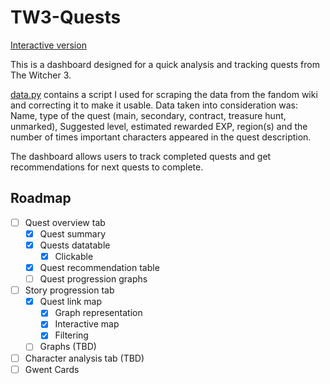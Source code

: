 # TW3-Quests
[Interactive version](https://wikidrabinka.shinyapps.io/TheWitcher3Quests/)

This is a dashboard designed for a quick analysis and tracking quests from The Witcher 3.

[data.py](data.py) contains a script I used for scraping the data from the fandom wiki and correcting it to make it usable. Data taken into consideration was: Name, type of the quest (main, secondary, contract, treasure hunt, unmarked), Suggested level, estimated rewarded EXP, region(s) and the number of times important characters appeared in the quest description.

The dashboard allows users to track completed quests and get recommendations for next quests to complete.

## Roadmap
- [ ] Quest overview tab
    - [x] Quest summary
    - [x] Quests datatable
        - [x] Clickable
    - [x] Quest recommendation table
    - [ ] Quest progression graphs
- [ ] Story progression tab
    - [X] Quest link map
        - [X] Graph representation
        - [X] Interactive map
        - [X] Filtering
    - [ ] Graphs (TBD)
- [ ] Character analysis tab (TBD)
- [ ] Gwent Cards
